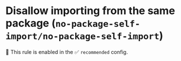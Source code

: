 # Disallow importing from the same package (`no-package-self-import/no-package-self-import`)

💼 This rule is enabled in the ✅ `recommended` config.

<!-- end auto-generated rule header -->
